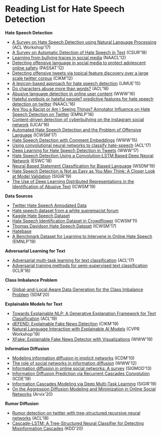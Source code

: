 # Reading List for Hate Speech Detection
**Hate Speech Detection**
-  [A Survey on Hate Speech Detection using Natural Language Processing](https://www.aclweb.org/anthology/W17-1101/) (ACL Workshop'17)
-  [A Survey on Automatic Detection of Hate Speech in Text](https://www.researchgate.net/publication/326725221_A_Survey_on_Automatic_Detection_of_Hate_Speech_in_Text) (CSUR'18)
-  [Learning from bullying traces in social media](https://www.aclweb.org/anthology/N12-1084) (NAACL'12)
-  [Detecting offensive language in social media to protect adolescent online safety](http://www.cse.psu.edu/~sxz16/papers/SocialCom2012.pdf) (PASSAT'12)
-  [Detecting offensive tweets via topical feature discovery over a large scale twitter corpus](http://www.cs.cmu.edu/~binfan/papers/cikm12_twitter.pdf) (CIKM'12)
-  [A lexicon-based approach for hate speech detection](https://preventviolentextremism.info/sites/default/files/A%20Lexicon-Based%20Approach%20for%20Hate%20Speech%20Detection.pdf) (IJMUE'15)
-  [Do characters abuse more than words?](https://www.aclweb.org/anthology/W16-3638) (ACL'16)
-  [Abusive language detection in online user content](http://yichang-cs.com/yahoo/WWW16_Abusivedetection.pdf) (WWW'16)
-  [Hateful symbols or hateful people? predictive features for hate speech detection on twitter](https://www.aclweb.org/anthology/N16-2013) (NAACL'16)
-  [Are You a Racist or Am I Seeing Things? Annotator Influence on Hate Speech Detection on Twitter](https://www.aclweb.org/anthology/W16-5618) (EMNLP'16)
-  [Content-driven detection of cyberbullying on the instagram social network](https://pdfs.semanticscholar.org/e33b/f3987bbe7a1e45f24704c9e8fce55a18f979.pdf) (IJCAI'16)
- [Automated Hate Speech Detection and the Problem of Offensive Language](https://www.aaai.org/ocs/index.php/ICWSM/ICWSM17/paper/download/15665/14843) (ICWSM'17)
-  [Hate Speech Detection with Comment Embeddings](http://citeseerx.ist.psu.edu/viewdoc/download?doi=10.1.1.697.9571&rep=rep1&type=pdf) (WWW'15)
-  [Using convolutional neural networks to classify hate-speech](https://www.aclweb.org/anthology/W17-3013) (ACL'17)
-  [Deep Learning for Hate Speech Detection in Tweets](https://arxiv.org/pdf/1706.00188.pdf) (WWW'17)
-  [Hate Speech Detection Using a Convolution-LSTM Based Deep Neural Network](http://irep.ntu.ac.uk/id/eprint/34022/1/11440_Tepper.pdf) (ESWC'18)
-  [Neural Based Statement Classification for Biased Language](https://arxiv.org/pdf/1811.05740.pdf) (WSDM'19)
-  [Hate Speech Detection is Not as Easy as You May Think: A Closer Look at Model Validation](https://users.dcc.uchile.cl/~jperez/papers/sigir2019.pdf) (SIGIR'19)
-  [The Use of Deep Learning Distributed Representations in the Identification of Abusive Text](https://www.aaai.org/ojs/index.php/ICWSM/article/download/3215/3083/) (ICWSM'19)

**Data Sources**
-  [Twitter Hate Speech Annodated Data](https://github.com/zeerakw/hatespeech)
-  [Hate speech dataset from a white supremacist forum](https://github.com/aitor-garcia-p/hate-speech-dataset)
-  [Kaggle Hate Speech Dataset](https://www.kaggle.com/vkrahul/hate-speech-analysis/data)
-  [Hate Speech Identification Dataset in Crowdflower](https://data.world/crowdflower/hate-speech-identification) (ICWSM'11)
-  [Thomas Davidson Hate Speech Dataset](https://github.com/t-davidson/hate-speech-and-offensive-language) (ICWSM'17)
-  [Hatebase](https://hatebase.org/)
-  [A Benchmark Dataset for Learning to Intervene in Online Hate Speech](https://arxiv.org/pdf/1909.04251.pdf) (EMNLP'19)

**Adversarial Learning for Text**
-  [Adversarial multi-task learning for text classification](https://arxiv.org/pdf/1704.05742.pdf) (ACL'17)
-  [Adversarial training methods for semi-supervised text classification](https://arxiv.org/pdf/1605.07725.pdf) (ICLR'16)

**Class Imbalance Problem**
- [Global-and-Local Aware Data Generation for the Class Imbalance Problem](https://epubs.siam.org/doi/pdf/10.1137/1.9781611976236.35) (SDM'20)

**Explainable Models for Text**
- [Towards Explainable NLP: A Generative Explanation Framework for Text Classification](https://www.aclweb.org/anthology/P19-1560.pdf) (ACL'19)
- [dEFEND: Explainable Fake News Detection](http://pike.psu.edu/publications/kdd19.pdf) (CIKM'19)
- [Natural Language Interaction with Explainable AI Models](https://arxiv.org/pdf/1903.05720.pdf) (CVPR Workshop'19)
- [XFake: Explainable Fake News Detector with Visualizations](https://www.cise.ufl.edu/~eragan/papers/Yang_XFake2019.pdf) (WWW'19)

**Information Diffusion**
- [Modeling information diffusion in implicit networks](https://ieeexplore.ieee.org/iel5/5690658/5693950/05694014.pdf?casa_token=Sf3ye2A6rGAAAAAA:DwohAr60E7ZVlENKAPEoOXFaQrVEh-JsAmxCQfA4ICY7Wne6Khbs5rE5T5CGj-dbR-jtG8THlmU) (ICDM'10)
- [The role of social networks in information diffusion](https://dl.acm.org/doi/pdf/10.1145/2187836.2187907?casa_token=4X20vts8fO4AAAAA:dZLfNP__bITFShro0dkNtTwKVlk8YeYYsNRUH0WWGc2WXxsJA0e5_knBNai2VOWDUhw139gNDaM_qQ) (WWW'12)
- [Information diffusion in online social networks: A survey](https://dl.acm.org/doi/pdf/10.1145/2503792.2503797?casa_token=lqn5rmfsBHcAAAAA:ejMJ9T9ZiIwolYloqf9l8FEHI-OpOCjp5PpHiY_AppR7WYUAEg8EMYaLldjB52BR2tYPAc-8akwgXw) (SIGMOD'13)
- [Information Diffusion Prediction via Recurrent Cascades Convolution](https://ieeexplore.ieee.org/stamp/stamp.jsp?arnumber=8731564&casa_token=AK_bjEkkd5gAAAAA:HELX2qcFwbRZ1Lm8IJZcR-PWXnycobKzUSBUbfS2Lmv65yfpytswlINxTjRb-xp66YHpj5Qd7Hk) (ICDE'19)
- [Information Cascades Modeling via Deep Multi-Task Learning](https://dl.acm.org/doi/pdf/10.1145/3331184.3331288?casa_token=aCuvh8Zl1v0AAAAA:OxoD46DMWhON_7E_iv2eBUtuPRPIT8dajWs4tgCFfFd7lf3dbADhFX21hSlVWLcMXsCh4pVitqw9kQ) (SIGIR'19)
- [On the Aggression Diffusion Modeling and Minimization in Online Social Networks](https://arxiv.org/pdf/2005.10646.pdf) (Arvix'20)

**Rumor Diffusion**
- [Rumor detection on twitter with tree-structured recursive neural networks](https://www.aclweb.org/anthology/P18-1184.pdf) (ACL'18)
- [Cascade-LSTM: A Tree-Structured Neural Classifier for Detecting Misinformation Cascades](https://dl.acm.org/doi/pdf/10.1145/3394486.3403317?casa_token=odYt4dgq7CQAAAAA:xoKLJuBiHGJnNhV7o9CY4goiiEt5L_T7eb0JwIsy5eSKY5ErSNnugrmik3vdLFAHkvA84-6GhSmYPw) (KDD'20)